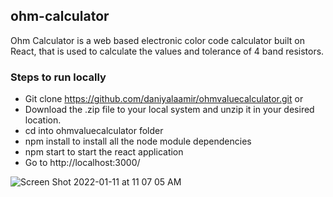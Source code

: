 ## ohm-calculator

Ohm Calculator is a web based electronic color code calculator built on React, that is used to calculate the values and tolerance of 4 band resistors.

### Steps to run locally

- Git clone https://github.com/daniyalaamir/ohmvaluecalculator.git or 
- Download the .zip file to your local system and unzip it in your desired location.
- cd into ohmvaluecalculator folder
- npm install to install all the node module dependencies
- npm start to start the react application
- Go to http://localhost:3000/

![Screen Shot 2022-01-11 at 11 07 05 AM](https://user-images.githubusercontent.com/11576208/148978526-2ddb6d6f-20c4-4758-b72b-22588b01ac36.png)
